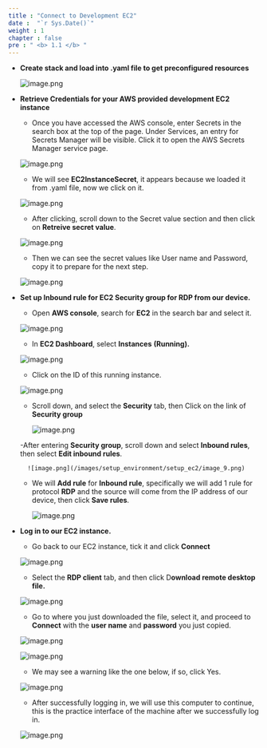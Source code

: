 ```yaml
---
title : "Connect to Development EC2"
date :  "`r Sys.Date()`" 
weight : 1 
chapter : false
pre : " <b> 1.1 </b> "
---
```


- **Create stack and load into .yaml file to get preconfigured resources**
    
    ![image.png](/images/setup_environment/setup_ec2/image.png)
    
- **Retrieve Credentials for your AWS provided development EC2 instance**
    - Once you have accessed the AWS console, enter Secrets in the search box at the top of the page. Under Services, an entry for Secrets Manager will be visible. Click it to open the AWS Secrets Manager service page.
    
    ![image.png](/images/setup_environment/setup_ec2/image_1.png)
    
    - We will see **EC2InstanceSecret**, it appears because we loaded it from .yaml file, now we click on it.
    
    ![image.png](/images/setup_environment/setup_ec2/image_2.png)
    
    - After clicking, scroll down to the Secret value section and then click on **Retreive secret value**.
    
    ![image.png](/images/setup_environment/setup_ec2/image_3.png)
    
    - Then we can see the secret values ​​like User name and Password, copy it to prepare for the next step.
    
    ![image.png](/images/setup_environment/setup_ec2/image_4.png)
    
- **Set up Inbound rule for EC2 Security group for RDP from our device.**
    - Open **AWS console**, search for **EC2** in the search bar and select it.
    
    ![image.png](/images/setup_environment/setup_ec2/image_5.png)
    
    - In **EC2 Dashboard**, select **Instances** **(Running).**
    
    ![image.png](/images/setup_environment/setup_ec2/image_6.png)
    
    - Click on the ID of this running instance.
    
    ![image.png](/images/setup_environment/setup_ec2/image_7.png)
    
    - Scroll down, and select the **Security** tab, then Click on the link of **Security group**
        
        ![image.png](/images/setup_environment/setup_ec2/image_8.png)
        
    -After entering **Security group**, scroll down and select **Inbound rules**, then select **Edit inbound rules**.
        
        ![image.png](/images/setup_environment/setup_ec2/image_9.png)
        
    - We will **Add rule** for **Inbound rule**, specifically we will add 1 rule for protocol **RDP** and the source will come from the IP address of our device, then click **Save rules**.
        
        ![image.png](/images/setup_environment/setup_ec2/image_10.png)
        
- **Log in to our EC2 instance.**
    - Go back to our EC2 instance, tick it and click **Connect**
    
    ![image.png](/images/setup_environment/setup_ec2/image_11.png)
    
    - Select the **RDP client** tab, and then click D**ownload remote desktop file.**
    
    ![image.png](/images/setup_environment/setup_ec2/image_12.png)
    
    - Go to where you just downloaded the file, select it, and proceed to **Connect** with the **user name** and **password** you just copied.
    
    ![image.png](/images/setup_environment/setup_ec2/image_13.png)
    
    ![image.png](/images/setup_environment/setup_ec2/image_14.png)
    
    - We may see a warning like the one below, if so, click Yes.
    
    ![image.png](/images/setup_environment/setup_ec2/image_15.png)
    
    - After successfully logging in, we will use this computer to continue, this is the practice interface of the machine after we successfully log in.
    
    ![image.png](/images/setup_environment/setup_ec2/image_16.png)